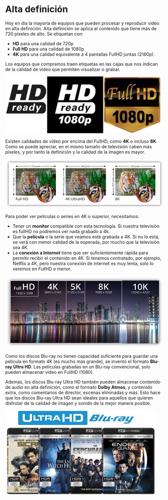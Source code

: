 # Alta definición

Hoy en día la mayoría de equipos que pueden procesar y reproducir video en alta definición. Alta definición se aplica al contenido que tiene más de 720 píxeles de alto. Se etiquetan con:

- **HD** para una calidad de 720p
- **Full HD** para una calidad de 1080p
- **4K** para una calidad equivalente a 4 pantallas FullHD juntas (2160p).

Los equipos que compramos traen etiquetas en las cajas que nos indican de la calidad de vídeo que permiten visualizar o grabar.

![](img/2020-03-31-15-22-58.png)

Existen calidades de vídeo por encima del FullHD, como **4K** o incluso **8K**. Como se puede apreciar, en el mismo tamaño de televisión caben más píxeles, y por tanto la definición y la calidad de la imagen es mayor.

![](img/2020-03-31-16-12-21.png)

Para poder ver películas o series en 4K o superior, necesitamos:

- Tener un **monitor** compatible con esta tecnología. Si nuestra televisión es fullHD no podremos ver nada grabado a 4k.
- Que la **película** o la serie que veamos esté grabada a 4K. Si no lo está, se verá con menor calidad de la esperada, por mucho que la televisión sea 4K.
- La **conexión a Internet** tiene que ser suficientemente rápida para permitir recibir el contenido en 4K. Si tenemos contratado, por ejemplo, Netflix a 4K, pero nuestra conexión de internet es muy lenta, solo lo veremos en FullHD o menor.

![](img/2020-03-31-16-12-16.png)

Como los discos Blu-ray no tienen capacidad suficiente para guardar una película en formato 4K (es mucho más grande), se inventó el formato **Blu-ray Ultra HD**. Las películas grabadas en un Blu-ray convencional, solo pueden almacenar video en FullHD (1080).

 Además, los discos Blu-ray Ultra HD también pueden almacenar contenido de audio en alta definición, como el formato **Dolby Atmos**, y contenido extra, como comentarios de director, escenas eliminadas y más. Esto hace que los discos Blu-ray Ultra HD sean ideales para aquellos que quieren disfrutar de la calidad de imagen y sonido de la mejor manera posible.

![](img/2020-04-03-15-11-13.png)
